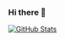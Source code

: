 ### Hi there 👋
[![GitHub Stats](https://github-readme-stats.vercel.app/api?username=JustinDPerkins&theme=default&show_icons=true&include_all_commits=true&count_private=true)](https://github.com/JustinDPerkins/JustinDPerkins)
<!--
**JustinDPerkins/JustinDPerkins** is a ✨ _special_ ✨ repository because its `README.md` (this file) appears on your GitHub profile.

Here are some ideas to get you started:

- 🔭 I’m currently working on ...
- 🌱 I’m currently learning ...
- 👯 I’m looking to collaborate on ...
- 🤔 I’m looking for help with ...
- 💬 Ask me about ...
- 📫 How to reach me: ...
- 😄 Pronouns: ...
- ⚡ Fun fact: ...
-->
